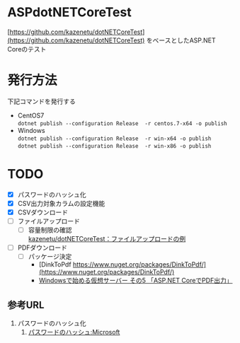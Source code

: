 # ASPdotNETCoreTest
[https://github.com/kazenetu/dotNETCoreTest](https://github.com/kazenetu/dotNETCoreTest) をベースとしたASP.NET Coreのテスト

# 発行方法
下記コマンドを発行する  
* CentOS7  
`dotnet publish --configuration Release  -r centos.7-x64 -o publish`
* Windows  
`dotnet publish --configuration Release  -r win-x64 -o publish`  
`dotnet publish --configuration Release  -r win-x86 -o publish`

# TODO
- [X] パスワードのハッシュ化
- [X] CSV出力対象カラムの設定機能
- [X] CSVダウンロード
- [ ] ファイルアップロード  
  - [ ] 容量制限の確認  
    [kazenetu/dotNETCoreTest：ファイルアップロードの例](https://github.com/kazenetu/dotNETCoreTest/blob/master/WebApp/WebApiSample/Controllers/UsersController.cs#L198-L256)
- [ ] PDFダウンロード  
  - [ ] パッケージ決定  
    - [DinkToPdf https://www.nuget.org/packages/DinkToPdf/](https://www.nuget.org/packages/DinkToPdf/)
    - [Windowsで始める仮想サーバー その5 「ASP.NET CoreでPDF出力」](https://github.com/kazenetu/blog-reports/tree/master/reports/20-dotnetTestCentOS5)
 
 ## 参考URL
 1.  パスワードのハッシュ化
     1. [パスワードのハッシュ:Microsoft](https://docs.microsoft.com/ja-jp/aspnet/core/security/data-protection/consumer-apis/password-hashing)

